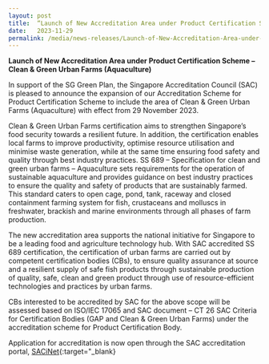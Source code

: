```yaml
---
layout: post
title:  “Launch of New Accreditation Area under Product Certification Scheme – Clean & Green Urban Farms (Aquaculture)” 
date:   2023-11-29
permalink: /media/news-releases/Launch-of-New-Accreditation-Area-under-Product-Certification-Scheme-–-Clean-&-Green-Urban-Farms-(Aquaculture) 
---
```


**Launch of New Accreditation Area under Product Certification Scheme – Clean & Green Urban Farms (Aquaculture)**


In support of the SG Green Plan, the Singapore Accreditation Council (SAC) is pleased to announce the expansion of our Accreditation Scheme for Product Certification Scheme to include the area of Clean & Green Urban Farms (Aquaculture) with effect from 29 November 2023.
 
Clean & Green Urban Farms certification aims to strengthen Singapore’s food security towards a resilient future. In addition, the certification enables local farms to improve productivity, optimise resource utilisation and minimise waste generation, while at the same time ensuring food safety and quality through best industry practices. SS 689 – Specification for clean and green urban farms – Aquaculture sets requirements for the operation of sustainable aquaculture and provides guidance on best industry practices to ensure the quality and safety of products that are sustainably farmed. This standard caters to open cage, pond, tank, raceway and closed containment farming system for fish, crustaceans and molluscs in freshwater, brackish and marine environments through all phases of farm production. 
 
The new accreditation area supports the national initiative for Singapore to be a leading food and agriculture technology hub. With SAC accredited SS 689 certification, the certification of urban farms are carried out by competent certification bodies (CBs), to ensure quality assurance at source and a resilient supply of safe fish products through sustainable production of quality, safe, clean and green product through use of resource-efficient technologies and practices by urban farms.
 
CBs interested to be accredited by SAC for the above scope will be assessed based on ISO/IEC 17065 and SAC document – CT 26 SAC Criteria for Certification Bodies (GAP and Clean & Green Urban Farms) under the accreditation scheme for Product Certification Body.
 
Application for accreditation is now open through the SAC accreditation portal, [SACiNet](https://sacinet2.enterprisesg.gov.sg/landing){:target="_blank}
